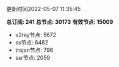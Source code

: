 更新时间2022-05-07 11:35:45

**总订阅: 241**
**总节点: 30173**
**有效节点: 15009**
- v2ray节点: 5672
- ss节点: 6482
- trojan节点: 796
- ssr节点: 2059
